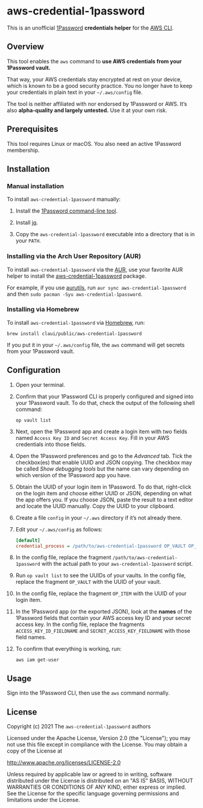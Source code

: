# aws-credential-1password

This is an unofficial [1Password](https://1password.com/) **credentials helper** for the [AWS CLI](https://aws.amazon.com/cli/).

## Overview

This tool enables the `aws` command to **use AWS credentials from your 1Password vault.**

That way, your AWS credentials stay encrypted at rest on your device, which is known to be a good security practice. You no longer have to keep your credentials in plain text in your `~/.aws/config` file.

The tool is neither affiliated with nor endorsed by 1Password or AWS. It’s also **alpha-quality and largely untested.** Use it at your own risk.

## Prerequisites

This tool requires Linux or macOS. You also need an active 1Password membership.

## Installation

### Manual installation

To install `aws-credential-1password` manually:

1. Install the [1Password command-line tool](https://1password.com/downloads/command-line/).

2. Install [jq](https://stedolan.github.io/jq/).

3. Copy the `aws-credential-1password` executable into a directory that is in your `PATH`.

### Installing via the Arch User Repository (AUR)

To install `aws-credential-1password` via the [AUR](https://wiki.archlinux.org/title/Arch_User_Repository), use your favorite AUR helper to install the [aws-credential-1password](https://aur.archlinux.org/packages/aws-credential-1password/) package.

For example, if you use [aurutils](https://github.com/AladW/aurutils), run `aur sync aws-credential-1password` and then `sudo pacman -Syu aws-credential-1password`.

### Installing via Homebrew

To install `aws-credential-1password` via [Homebrew](https://brew.sh/), run:

```shell
brew install claui/public/aws-credential-1password
```

If you put it in your `~/.aws/config` file, the `aws` command will get secrets from your 1Password vault.

## Configuration

1. Open your terminal.

2. Confirm that your 1Password CLI is properly configured and signed into your 1Password vault. To do that, check the output of the following shell command:

    ```shell
    op vault list
    ```

3. Next, open the 1Password app and create a login item with two fields named `Access Key ID` and `Secret Access Key`. Fill in your AWS credentials into those fields.

4. Open the 1Password preferences and go to the _Advanced_ tab. Tick the checkbox(es) that enable UUID and JSON copying. The checkbox may be called _Show debugging tools_ but the name can vary depending on which version of the 1Password app you have.

5. Obtain the UUID of your login item in 1Password. To do that, right-click on the login item and choose either UUID or JSON, depending on what the app offers you. If you choose JSON, paste the result to a text editor and locate the UUID manually. Copy the UUID to your clipboard.

6. Create a file `config` in your `~/.aws` directory if it’s not already there.

7. Edit your `~/.aws/config` as follows:

    ```ini
    [default]
    credential_process = /path/to/aws-credential-1password OP_VAULT OP_ITEM ACCESS_KEY_ID_FIELDNAME SECRET_ACCESS_KEY_FIELDNAME
    ```

8. In the config file, replace the fragment `/path/to/aws-credential-1password` with the actual path to your `aws-credential-1password` script.

9. Run `op vault list` to see the UUIDs of your vaults. In the config file, replace the fragment `OP_VAULT` with the UUID of your vault.

10. In the config file, replace the fragment `OP_ITEM` with the UUID of your login item.

11. In the 1Password app (or the exported JSON), look at the **names** of the 1Password fields that contain your AWS access key ID and your secret access key. In the config file, replace the fragments `ACCESS_KEY_ID_FIELDNAME` and `SECRET_ACCESS_KEY_FIELDNAME` with those field names.

12. To confirm that everything is working, run:

    ```shell
    aws iam get-user
    ```

## Usage

Sign into the 1Password CLI, then use the `aws` command normally.

## License

Copyright (c) 2021 The `aws-credential-1password` authors

Licensed under the Apache License, Version 2.0 (the "License");
you may not use this file except in compliance with the License.
You may obtain a copy of the License at

<http://www.apache.org/licenses/LICENSE-2.0>

Unless required by applicable law or agreed to in writing, software
distributed under the License is distributed on an "AS IS" BASIS,
WITHOUT WARRANTIES OR CONDITIONS OF ANY KIND, either express or implied.
See the License for the specific language governing permissions and
limitations under the License.
